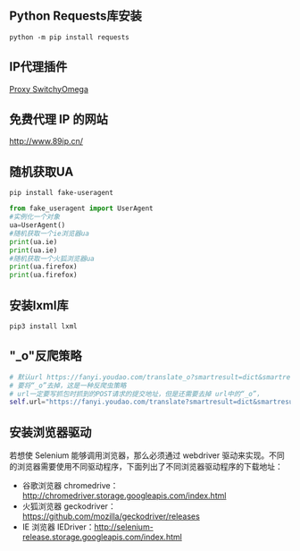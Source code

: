

## Python Requests库安装

```
python -m pip install requests
```

## IP代理插件

[Proxy SwitchyOmega](https://proxy-switchyomega.com/)

## 免费代理 IP 的网站

http://www.89ip.cn/

## 随机获取UA

~~~
pip install fake-useragent
~~~

~~~python
from fake_useragent import UserAgent
#实例化一个对象
ua=UserAgent()
#随机获取一个ie浏览器ua
print(ua.ie)
print(ua.ie)
#随机获取一个火狐浏览器ua
print(ua.firefox)
print(ua.firefox)
~~~

## 安装lxml库

~~~
pip3 install lxml
~~~

## "_o"反爬策略

~~~python
# 默认url https://fanyi.youdao.com/translate_o?smartresult=dict&smartresult=rule
# 要将“_o”去掉，这是一种反爬虫策略
# url一定要写抓包时抓到的POST请求的提交地址，但是还需要去掉 url中的“_o”，
self.url="https://fanyi.youdao.com/translate?smartresult=dict&smartresult=rule"
~~~

## 安装浏览器驱动

若想使 Selenium 能够调用浏览器，那么必须通过 webdriver 驱动来实现。不同的浏览器需要使用不同驱动程序，下面列出了不同浏览器驱动程序的下载地址：

- 谷歌浏览器 chromedrive：http://chromedriver.storage.googleapis.com/index.html
- 火狐浏览器 geckodriver：https://github.com/mozilla/geckodriver/releases
- IE 浏览器 IEDriver：http://selenium-release.storage.googleapis.com/index.html
